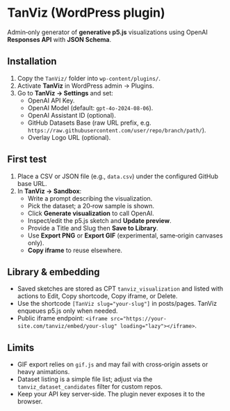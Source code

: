 # TanViz (WordPress plugin)

Admin‑only generator of **generative p5.js** visualizations using OpenAI **Responses API** with **JSON Schema**.

## Installation
1. Copy the `TanViz/` folder into `wp-content/plugins/`.
2. Activate **TanViz** in WordPress admin → Plugins.
3. Go to **TanViz → Settings** and set:
   - OpenAI API Key.
   - OpenAI Model (default: `gpt-4o-2024-08-06`).
   - OpenAI Assistant ID (optional).
   - GitHub Datasets Base (raw URL prefix, e.g. `https://raw.githubusercontent.com/user/repo/branch/path/`).
   - Overlay Logo URL (optional).

## First test
1. Place a CSV or JSON file (e.g., `data.csv`) under the configured GitHub base URL.
2. In **TanViz → Sandbox**:
   - Write a prompt describing the visualization.
   - Pick the dataset; a 20‑row sample is shown.
   - Click **Generate visualization** to call OpenAI.
   - Inspect/edit the p5.js sketch and **Update preview**.
   - Provide a Title and Slug then **Save to Library**.
   - Use **Export PNG** or **Export GIF** (experimental, same‑origin canvases only).
   - **Copy iframe** to reuse elsewhere.

## Library & embedding
- Saved sketches are stored as CPT `tanviz_visualization` and listed with actions to Edit, Copy shortcode, Copy iframe, or Delete.
- Use the shortcode `[TanViz slug="your-slug"]` in posts/pages. TanViz enqueues p5.js only when needed.
- Public iframe endpoint: `<iframe src="https://your-site.com/tanviz/embed/your-slug" loading="lazy"></iframe>`.

## Limits
- GIF export relies on `gif.js` and may fail with cross‑origin assets or heavy animations.
- Dataset listing is a simple file list; adjust via the `tanviz_dataset_candidates` filter for custom repos.
- Keep your API key server‑side. The plugin never exposes it to the browser.
